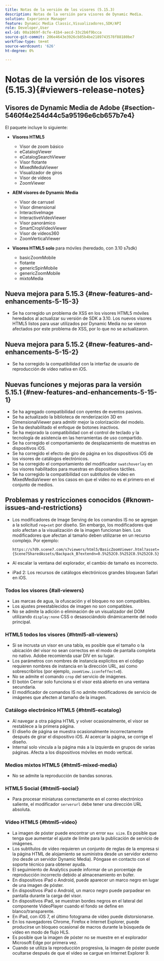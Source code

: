 ```yaml
---
title: Notas de la versión de los visores (5.15.3)
description: Notas de la versión para visores de Dynamic Media.
solution: Experience Manager
feature: Dynamic Media Classic,Visualizadores,SDK/API
role: Developer,User
exl-id: 00a1069f-8cfe-41b4-aecd-33c2b6f9bcca
source-git-commit: 206e4643e3926cb85b4be2189743578f88180be7
workflow-type: tm+mt
source-wordcount: '626'
ht-degree: 0%

---
```


# Notas de la versión de los visores (5.15.3){#viewers-release-notes}

<!-- Updated January 13, 2021 for the 5.15.3 release-->

## Visores de Dynamic Media de Adobe {#section-5460f4e254d44c5a95196e6cb657b7e4}

El paquete incluye lo siguiente:

* **Visores HTML5**

   * Visor de zoom básico
   * eCatalogViewer
   * eCatalogSearchViewer
   * Visor flotante
   * MixedMediaViewer
   * Visualizador de giros
   * Visor de vídeos
   * ZoomViewer

* **AEM visores de Dynamic Media**

   * Visor de carrusel
   * Visor dimensional
   * InteractiveImage
   * InteractiveVideoViewer
   * Visor panorámico
   * SmartCropVideoViewer
   * Visor de vídeos360
   * ZoomVerticalViewer

* **Visores HTML5 solo**  para móviles (heredado, con 3.10 s7sdk)

   * basicZoomMobile
   * flotante
   * genericSpinMobile
   * genericZoomMobile
   * mixtoMedia

## Nueva mejora para 5.15.3 {#new-features-and-enhancements-5-15-3}

* Se ha corregido un problema de XSS en los visores HTML5 móviles heredados al actualizar su versión de SDK a 3.10. Los nuevos visores HTML5 listos para usar utilizados por Dynamic Media no se vieron afectados por este problema de XSS, por lo que no se actualizaron.

## Nueva mejora para 5.15.2 {#new-features-and-enhancements-5-15-2}

* Se ha corregido la compatibilidad con la interfaz de usuario de reproducción de vídeo nativa en iOS.

## Nuevas funciones y mejoras para la versión 5.15.1 {#new-features-and-enhancements-5-15-1}

* Se ha agregado compatibilidad con oyentes de eventos pasivos.
* Se ha actualizado la biblioteca de renderización 3D en DimensionalViewer para admitir mejor la colorización del modelo.
* Se ha deshabilitado el enfoque de botones inactivos.
* Se ha mejorado la compatibilidad con el control de teclado y la tecnología de asistencia en las herramientas de uso compartido.
* Se ha corregido el comportamiento de desplazamiento de muestras en dispositivos iOS.
* Se ha corregido el efecto de giro de página en los dispositivos iOS de los visores de catálogos electrónicos.
* Se ha corregido el comportamiento del modificador `swatchoverlay` en los visores habilitados para muestras en dispositivos táctiles.
* Se ha corregido la compatibilidad con subtítulos de vídeo en MixedMediaViewer en los casos en que el vídeo no es el primero en el conjunto de medios.

## Problemas y restricciones conocidos {#known-issues-and-restrictions}

* Los modificadores de Image Serving de los comandos IS no se agregan a la solicitud `req=set` por diseño. Sin embargo, los modificadores que solo afectan a la visualización de la imagen funcionan bien. Los modificadores que afectan al tamaño deben utilizarse en un recurso complejo. Por ejemplo:

   `https://s7d9.scene7.com/s7viewers/html5/BasicZoomViewer.html?asset= {Scene7SharedAssets/Backpack_B?extendn=0.5%252C0.5%252C0.5%252C0.5}`

* Al escalar la ventana del explorador, el cambio de tamaño es incorrecto.
* iPad 2: Los recursos de catálogos electrónicos grandes bloquean Safari en iOS.

### Todos los visores {#all-viewers}

* Las marcas de agua, la ofuscación y el bloqueo no son compatibles.
* Los ajustes preestablecidos de imagen no son compatibles.
* No se admite la adición o eliminación de un visualizador del DOM utilizando `display:none` CSS o desasociándolo dinámicamente del nodo principal.

### HTML5 todos los visores {#html5-all-viewers}

* Si se incrusta un visor en una tabla, es posible que el tamaño o la ubicación del visor no sean correctos en el modo de pantalla completa no nativo. Adobe recomienda usar DIV en su lugar.
* Los parámetros con nombres de instancia explícitos en el código requieren nombres de instancia en la dirección URL, así como sobrescribirlos (por ejemplo, `zoomView.iconfeffect=0`).
* No se admite el comando `crop` del servicio de imágenes.
* El botón Cerrar solo funciona si el visor está abierto en una ventana secundaria.
* El modificador de comandos IS no admite modificadores de servicio de imágenes que afecten al tamaño de la imagen.

### Catálogo electrónico HTML5 {#html5-ecatalog}

* Al navegar a otra página HTML y volver ocasionalmente, el visor se restablece a la primera página.
* El diseño de página se muestra ocasionalmente incorrectamente después de girar el dispositivo iOS. Al acercar la página, se corrige el diseño.
* Internal solo vincula a la página más a la izquierda en grupos de varias páginas. Afecta a los dispositivos móviles en modo vertical.

### Medios mixtos HTML5 {#html5-mixed-media}

* No se admite la reproducción de bandas sonoras.

### HTML5 Social {#html5-social}

* Para procesar miniaturas correctamente en el correo electrónico saliente, el modificador `serverurl` debe tener una dirección URL absoluta.

### Vídeo HTML5 {#html5-video}

* La imagen de póster puede encontrar un error `max size`. Es posible que tenga que aumentar el ajuste de límite para la publicación de servicio de imágenes.
* Los subtítulos de vídeo requieren un conjunto de reglas de la empresa si la página HTML de alojamiento se suministra desde un servidor externo (no desde un servidor Dynamic Media). Póngase en contacto con el soporte técnico para obtener ayuda.
* El seguimiento de Analytics puede informar de un porcentaje de reproducción incorrecto debido al almacenamiento en búfer.
* En dispositivos iPad o Android, puede aparecer un marco negro en lugar de una imagen de póster.
* En dispositivos iPad o Android, un marco negro puede parpadear en pantalla durante la carga del visor.
* En dispositivos iPad, se muestran bordes negros en el lateral del componente VideoPlayer cuando el fondo se define en blanco/transparente.
* En iPad, con iOS 7, el último fotograma de vídeo puede distorsionarse.
* En los navegadores Chrome, Firefox e Internet Explorer, puede producirse un bloqueo ocasional de macros durante la búsqueda de vídeo en modo de flujo HLS.
* Es posible que la imagen de póster no se muestre en el explorador Microsoft Edge por primera vez.
* Cuando se utiliza la reproducción progresiva, la imagen de póster puede ocultarse después de que el vídeo se cargue en Internet Explorer 9.
